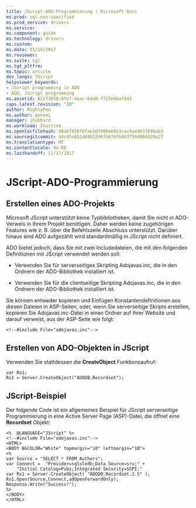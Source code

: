 ```yaml
---
title: JScript-ADO-Programmierung | Microsoft Docs
ms.prod: sql-non-specified
ms.prod_service: drivers
ms.service: 
ms.component: guide
ms.technology: drivers
ms.custom: 
ms.date: 01/19/2017
ms.reviewer: 
ms.suite: sql
ms.tgt_pltfrm: 
ms.topic: article
dev_langs: JScript
helpviewer_keywords:
- JScript programming in ADO
- ADO, JScript programming
ms.assetid: 62273658-0fe7-4aac-b4d8-f725e6baf043
caps.latest.revision: "10"
author: MightyPen
ms.author: genemi
manager: jhubbard
ms.workload: Inactive
ms.openlocfilehash: d6ab7656f8fae507908e6053cac8a48037690ab3
ms.sourcegitcommit: 44cd5c651488b5296fb679f6d43f50d068339a27
ms.translationtype: MT
ms.contentlocale: de-DE
ms.lasthandoff: 11/17/2017
---
```

# <a name="jscript-ado-programming"></a>JScript-ADO-Programmierung
## <a name="creating-an-ado-project"></a>Erstellen eines ADO-Projekts  
 Microsoft JScript unterstützt keine Typbibliotheken, damit Sie nicht in ADO-Verweis in Ihrem Projekt benötigen. Daher werden keine zugehörigen Features wie z. B. über die Befehlszeile Abschluss unterstützt. Darüber hinaus sind ADO aufgezählt wird standardmäßig in JScript nicht definiert.  
  
 ADO bietet jedoch, dass Sie mit zwei Includedateien, die mit den folgenden Definitionen mit JScript verwendet werden soll:  
  
-   Verwenden Sie für serverseitiges Skripting Adojavas.inc, die in den Ordnern der ADO-Bibliothek installiert ist.  
  
-   Verwenden Sie für die clientseitige Skripting Adcjavas.inc, die in den Ordnern der ADO-Bibliothek installiert ist.  
  
 Sie können entweder kopieren und Einfügen Konstantendefinitionen aus diesen Dateien in ASP-Seiten, oder, wenn Sie serverseitige Skripts erstellen, kopieren Sie Adojavas.inc-Datei in einen Ordner auf Ihrer Website und darauf verweist, aus der ASP-Seite wie folgt:  
  
```  
<!--#include File="adojavas.inc"-->  
```  
  
## <a name="creating-ado-objects-in-jscript"></a>Erstellen von ADO-Objekten in JScript  
 Verwenden Sie stattdessen die **CreateObject** Funktionsaufruf:  
  
```  
var Rs1;  
Rs1 = Server.CreateObject("ADODB.Recordset");  
```  
  
## <a name="jscript-example"></a>JScript-Beispiel  
 Der folgende Code ist ein allgemeines Beispiel für JScript serverseitige Programmierung in eine Active Server Page (ASP)-Datei, die öffnet eine **Recordset** Objekt:  
  
```  
<%  @LANGUAGE="JScript" %>  
<!--#include File="adojavas.inc"-->  
<HTML>  
<BODY BGCOLOR="White" topmargin="10" leftmargin="10">  
<%  
var Source = "SELECT * FROM Authors";  
var Connect =  "Provider=sqloledb;Data Source=srv;" +  
    "Initial Catalog=Pubs;Integrated Security=SSPI;"  
var Rs1 = Server.CreateObject( "ADODB.Recordset.2.5" );  
Rs1.Open(Source,Connect,adOpenForwardOnly);  
Response.Write("Success!");  
%>  
</BODY>  
</HTML>  
```
